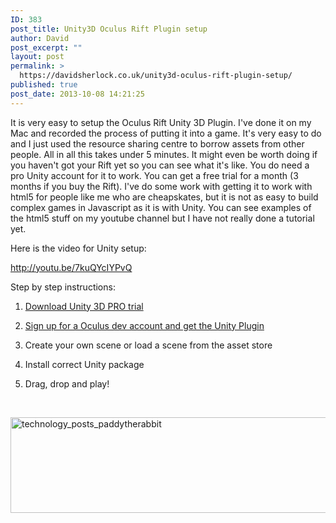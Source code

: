 ```yaml
---
ID: 383
post_title: Unity3D Oculus Rift Plugin setup
author: David
post_excerpt: ""
layout: post
permalink: >
  https://davidsherlock.co.uk/unity3d-oculus-rift-plugin-setup/
published: true
post_date: 2013-10-08 14:21:25
---
```

It is very easy to setup the Oculus Rift Unity 3D Plugin. I've done it on my Mac and recorded the process of putting it into a game. It's very easy to do and I just used the resource sharing centre to borrow assets from other people. All in all this takes under 5 minutes. It might even be worth doing if you haven't got your Rift yet so you can see what it's like. You do need a pro Unity account for it to work. You can get a free trial for a month (3 months if you buy the Rift). I've do some work with getting it to work with html5 for people like me who are cheapskates, but it is not as easy to build complex games in Javascript as it is with Unity. You can see examples of the html5 stuff on my youtube channel but I have not really done a tutorial yet.

Here is the video for Unity setup:

http://youtu.be/7kuQYcIYPvQ

Step by step instructions:

1) <a href="http://unity3d.com/#unity-4.2">Download Unity 3D PRO trial</a>

2) <a href="https://developer.oculusvr.com/?action=dl">Sign up for a Oculus dev account and get the Unity Plugin</a>

3) Create your own scene or load a scene from the asset store

4) Install correct Unity package

5) Drag, drop and play!

&nbsp;

<a href="http://davidsherlock.co.uk/technology/"><img class="aligncenter size-full wp-image-1699" src="http://davidsherlock.co.uk/wp-content/uploads/2013/10/technology_posts_paddytherabbit.png" alt="technology_posts_paddytherabbit" width="688" height="153" /></a>